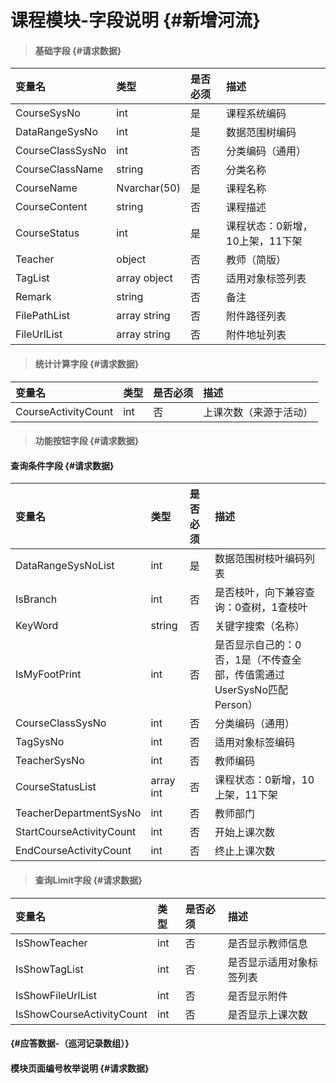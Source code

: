 # 课程模块-字段说明 {#新增河流}

> #### 基础字段 {#请求数据}

| 变量名 | 类型 | 是否必须 | 描述 |
| :--- | :--- | :--- | :--- |
| CourseSysNo | int | 是 | 课程系统编码 |
| DataRangeSysNo | int | 是 | 数据范围树编码 |
| CourseClassSysNo | int | 否 | 分类编码（通用） |
| CourseClassName | string | 否 | 分类名称 |
| CourseName | Nvarchar\(50\) | 是 | 课程名称 |
| CourseContent | string | 否 | 课程描述 |
| CourseStatus | int | 是 | 课程状态：0新增，10上架，11下架 |
| Teacher | object | 否 | 教师（简版） |
| TagList | array object | 否 | 适用对象标签列表 |
| Remark | string | 否 | 备注 |
| FilePathList | array string | 否 | 附件路径列表 |
| FileUrlList | array string | 否 | 附件地址列表 |

> #### 统计计算字段 {#请求数据}

| 变量名 | 类型 | 是否必须 | 描述 |
| :--- | :--- | :--- | :--- |
| CourseActivityCount | int | 否 | 上课次数（来源于活动） |

> #### 功能按钮字段 {#请求数据}

#### 查询条件字段 {#请求数据}

| 变量名 | 类型 | 是否必须 | 描述 |
| :--- | :--- | :--- | :--- |
| DataRangeSysNoList | int | 是 | 数据范围树枝叶编码列表 |
| IsBranch | int | 否 | 是否枝叶，向下兼容查询：0查树，1查枝叶 |
| KeyWord | string | 否 | 关键字搜索（名称） |
| IsMyFootPrint | int | 否 | 是否显示自己的：0否，1是（不传查全部，传值需通过UserSysNo匹配Person） |
| CourseClassSysNo | int | 否 | 分类编码（通用） |
| TagSysNo | int | 否 | 适用对象标签编码 |
| TeacherSysNo | int | 否 | 教师编码 |
| CourseStatusList |array int | 否 | 课程状态：0新增，10上架，11下架 |
| TeacherDepartmentSysNo| int | 否 | 教师部门|
|StartCourseActivityCount |int | 否 |开始上课次数|
|EndCourseActivityCount |int | 否 |终止上课次数|




> #### 查询Limit字段 {#请求数据}

| 变量名 | 类型 | 是否必须 | 描述 |
| :--- | :--- | :--- | :--- |
| IsShowTeacher | int | 否 | 是否显示教师信息 |
| IsShowTagList | int | 否 | 是否显示适用对象标签列表 |
| IsShowFileUrlList | int | 否 | 是否显示附件 |
| IsShowCourseActivityCount | int | 否 | 是否显示上课次数 |

####  {#应答数据-（巡河记录数组）}

#### 模块页面编号枚举说明 {#请求数据}



